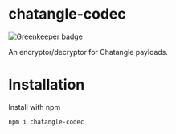# chatangle-codec

[![Greenkeeper badge](https://badges.greenkeeper.io/pRizz/chatangle-codec.svg)](https://greenkeeper.io/)

An encryptor/decryptor for Chatangle payloads.

# Installation
Install with npm

    npm i chatangle-codec